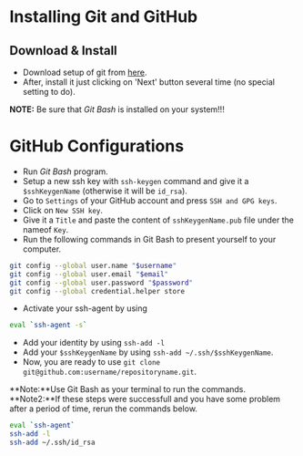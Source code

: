 # Installing Git and GitHub

## Download & Install

- Download setup of git from [here](https://git-scm.com/download/win).
- After, install it just clicking on 'Next' button several time (no special setting to do).

**NOTE:** Be sure that _Git Bash_ is installed on your system!!!

# GitHub Configurations

- Run _Git Bash_ program.
- Setup a new ssh key with `ssh-keygen` command and give it a `$sshKeygenName` (otherwise it will be `id_rsa`).
- Go to `Settings` of your GitHub account and press `SSH and GPG keys`.
- Click on `New SSH key`.
- Give it a `Title` and paste the content of `sshKeygenName.pub` file under the nameof `Key`.
- Run the following commands in Git Bash to present yourself to your computer.

```BASH
git config --global user.name "$username"
git config --global user.email "$email"
git config --global user.password "$password"
git config --global credential.helper store
```

- Activate your ssh-agent by using

```BASH
eval `ssh-agent -s`
```

- Add your identity by using `ssh-add -l`
- Add your `$sshKeygenName` by using `ssh-add ~/.ssh/$sshKeygenName`.
- Now, you are ready to use `git clone git@github.com:username/repositoryname.git`.

**Note:**Use Git Bash as your terminal to run the commands.
**Note2:**If these steps were successfull and you have some problem after a period of time, rerun the commands below.

```BASH
eval `ssh-agent`
ssh-add -l
ssh-add ~/.ssh/id_rsa
```
